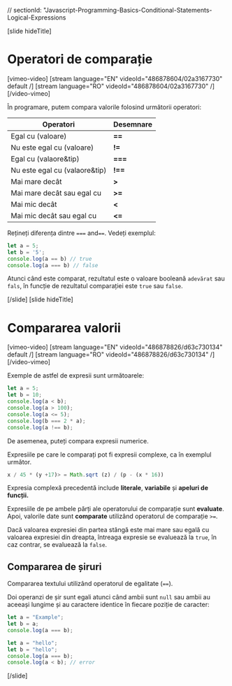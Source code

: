// sectionId: "Javascript-Programming-Basics-Conditional-Statements-Logical-Expressions

[slide hideTitle]

# Operatori de comparație

[vimeo-video]
[stream language="EN" videoId="486878604/02a3167730" default /]
[stream language="RO" videoId="486878604/02a3167730"  /]
[/video-vimeo]

În programare, putem compara valorile folosind următorii operatori:

| **Operatori** | **Desemnare** |
|---|---|
| Egal cu (valoare) |   **==** |
| Nu este egal cu (valoare) |   **!=** |
| Egal cu  (valaore&tip) |   **===** |
| Nu este egal cu (valaore&tip) |   **!==** |
| Mai mare decât |   **>** |
| Mai mare decât sau egal cu |   **>=** |
| Mai mic decât |   **<** |
| Mai mic decât sau egal cu |   **<=** |

Rețineți diferența dintre `===` and`==`.
Vedeți exemplul:

```js live
let a = 5;
let b = '5';
console.log(a == b) // true
console.log(a === b) // false
```

Atunci când este comparat, rezultatul este o valoare booleană `adevărat` sau `fals`, în funcție de rezultatul comparației este `true` sau `false`.

[/slide]
[slide hideTitle]

# Compararea valorii

[vimeo-video]
[stream language="EN" videoId="486878826/d63c730134" default /]
[stream language="RO" videoId="486878826/d63c730134"  /]
[/video-vimeo]

Exemple de astfel de expresii sunt următoarele:
```js live
let a = 5;
let b = 10;
console.log(a < b);
console.log(a > 100);
console.log(a <= 5);
console.log(b === 2 * a);
console.log(a !== b);
```

De asemenea, puteți compara expresii numerice.

Expresiile pe care le comparați pot fi expresii complexe, ca în exemplul următor.

``` js live
x / 45 * (y +17)> = Math.sqrt (z) / (p - (x * 16))
```

Expresia complexă precedentă include **literale**, **variabile** și **apeluri de funcții.**

Expresiile de pe ambele părți ale operatorului de comparație sunt **evaluate**. Apoi, valorile date sunt **comparate** utilizând operatorul de comparație `>=`.

Dacă valoarea expresiei din partea stângă este mai mare sau egală cu valoarea expresiei din dreapta, întreaga expresie se evaluează la `true`, în caz contrar, se evaluează la `false`.

## Compararea de șiruri

Compararea textului utilizând operatorul de egalitate (`==`).

Doi operanzi de șir sunt egali atunci când ambii sunt `null` sau ambii au aceeași lungime și au caractere identice în fiecare poziție de caracter:

```js live
let a = "Examplе";
let b = a;
console.log(a === b);
```

```js
let a = "hello";
let b = "hello";
console.log(a === b);
console.log(a < b); // error
```
[/slide]
